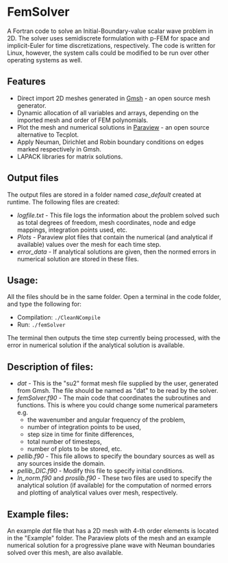 # FemSolver
A Fortran code to solve an Initial-Boundary-value scalar wave problem in 2D. The solver uses semidiscrete formulation with p-FEM for space and implicit-Euler for time discretizations, respectively. The code is written for Linux, however, the system calls could be modified to be run over other operating systems as well. 
## Features
* Direct import 2D meshes generated in [Gmsh](https://gmsh.info/) - an open source mesh generator.
* Dynamic allocation of all variables and arrays, depending on the imported mesh and order of FEM polynomials.
* Plot the mesh and numerical solutions in [Paraview](https://www.paraview.org/) - an open source alternative to Tecplot.
* Apply Neuman, Dirichlet and Robin boundary conditions on edges marked respectively in Gmsh. 
* LAPACK libraries for matrix solutions.

## Output files
The output files are stored in a folder named *case_default* created at runtime. The following files are created:
* *logfile.txt* - This file logs the information about the problem solved such as total degrees of freedom, mesh coordinates, node and edge mappings, integration points used, etc.
* *Plots* - Paraview plot files that contain the numerical (and analytical if available) values over the mesh for each time step.
* *error_data* - If analytical solutions are given, then the normed errors in numerical solution are stored in these files.

## Usage:
All the files should be in the same folder. Open a terminal in the code folder, and type the following for:
* Compilation: `./CleanNCompile`
* Run: `./femSolver`

 The terminal then outputs the time step currently being processed, with the error in numerical solution if the analytical solution is available. 
 
 ## Description of files:
 * *dat* - This is the "su2" format mesh file supplied by the user, generated from Gmsh. The file should be named as "dat" to be read by the solver.
 * *femSolver.f90* - The main code that coordinates the subroutines and functions. This is where you could change some numerical parameters e.g. 
    * the wavenumber and angular frequency of the problem, 
    * number of integration points to be used, 
    * step size in time for finite differences, 
    * total number of timesteps, 
    * number of plots to be stored, etc.
 * *pellib.f90* - This file allows to specify the boundary sources as well as any sources inside the domain.
 * *pellib_DIC.f90* - Modify this file to specify initial conditions.
 * *ln_norm.f90* and *proslib.f90* - These two files are used to specify the analytical solution (if available) for the computation of normed errors and plotting of analytical values over mesh, respectively.
 
 ## Example files:
 An example *dat* file that has a 2D mesh with 4-th order elements is located in the "Example" folder. The Paraview plots of the mesh and an example numerical solution for a progressive plane wave with Neuman boundaries solved over this mesh, are also available. 
